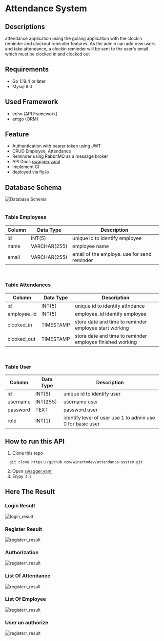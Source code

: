 # Attendance System

## Descriptions
attendance application using the golang application with the clockin reminder and clockout reminder features. As the admin can add new users and take attendance, a clockin reminder will be sent to the user's email which must be clocked in and clocked out

## Requirements 
+ Go 1.19.4 or later
+ Mysql 8.0

## Used Framework 
+ echo (API Framework)
+ entgo (ORM)

## Feature 
- Authentication with bearer token using JWT
- CRUD Employee, Attendance
- Reminder using RabbitMQ as a message broker
- API Docs [swagger.yaml](./docs/swagger.yaml)
- Implement CI
- deployed via fly.io 

## Database Schema
![Database Schema](./docs/snapshoot/db_schema.jpg) 
<br> <br>
### Table Employees
| Column | Data Type | Description |
|--------|-----------|-------------|
| id | INT(5) | unique id to identify employee |  
| name | VARCHAR(255) | employee name |  
| email | VARCHAR(255) | email of the employe. use for send reminder |   

<br> 

### Table Attendances
| Column | Data Type | Description |
|--------|--------------|----------|
| id | INT(5) | unique id to identify attndance |  
| employee_id | INT(5) | employee_id identify employee |  
| clcoked_in | TIMESTAMP | store date and time to reminder employee start working |   
| clcoked_out | TIMESTAMP | store date and time to reminder employee finished working |  

<br> 

### Table User
| Column | Data Type | Description |
|--------|--------------|----------|
| id | INT(5) | unique id to identify user |  
| username | INT(255) | username user |  
| password | TEXT | password user |   
| role | INT(1) | identify level of user use 1 to admin use 0 for basic user |  


## How to run this API 
1. Clone this repo 
  ```
    git clone https://github.com/winartodev/attendance-system.git
  ```
2. Open [swagger.yaml](./docs/swagger.yaml)
3. Enjoy it :)

## Here The Result

### Login Result
![login_result](./docs/snapshoot/login_user.png)
### Register Result 
![registerr_result](./docs/snapshoot/register_user.png)

### Authorization
![registerr_result](./docs/snapshoot/user_unauthorize.png)

### List Of Attendance 
![registerr_result](./docs/snapshoot/list_of_attendance.png)

### List Of Employee
![registerr_result](./docs/snapshoot/list_of_employee.png)

### User un authorize
![registerr_result](./docs/snapshoot/user_unauthorize.png)